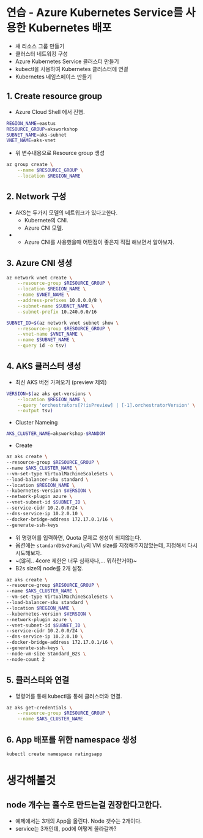 # 연습 - Azure Kubernetes Service를 사용한 Kubernetes 배포
- 새 리소스 그룹 만들기
- 클러스터 네트워킹 구성
- Azure Kubernetes Service 클러스터 만들기
- kubectl을 사용하여 Kubernetes 클러스터에 연결
- Kubernetes 네임스페이스 만들기

## 1. Create resource group
- Azure Cloud Shell 에서 진행.
```bash
REGION_NAME=eastus
RESOURCE_GROUP=aksworkshop
SUBNET_NAME=aks-subnet
VNET_NAME=aks-vnet
```
- 위 변수내용으로 Resource group 생성
```bash
az group create \
    --name $RESOURCE_GROUP \
    --location $REGION_NAME
```

## 2. Network 구성
- AKS는 두가지 모델의 네트워크가 있다고한다.
  - Kubernete의 CNI.
  - Azure CNI 모델.
- * Azure CNI를 사용했을때 어떤점이 좋은지 직접 해보면서 알아보자.

## 3. Azure CNI 생성
```bash
az network vnet create \
    --resource-group $RESOURCE_GROUP \
    --location $REGION_NAME \
    --name $VNET_NAME \
    --address-prefixes 10.0.0.0/8 \
    --subnet-name $SUBNET_NAME \
    --subnet-prefix 10.240.0.0/16

SUBNET_ID=$(az network vnet subnet show \
    --resource-group $RESOURCE_GROUP \
    --vnet-name $VNET_NAME \
    --name $SUBNET_NAME \
    --query id -o tsv)
```

## 4. AKS 클러스터 생성
- 최신 AKS 버전 가져오기 (preview 제외)
```bash
VERSION=$(az aks get-versions \
    --location $REGION_NAME \
    --query 'orchestrators[?!isPreview] | [-1].orchestratorVersion' \
    --output tsv)
```
- Cluster Nameing
```bash
AKS_CLUSTER_NAME=aksworkshop-$RANDOM
```
- Create
```bash
az aks create \
--resource-group $RESOURCE_GROUP \
--name $AKS_CLUSTER_NAME \
--vm-set-type VirtualMachineScaleSets \
--load-balancer-sku standard \
--location $REGION_NAME \
--kubernetes-version $VERSION \
--network-plugin azure \
--vnet-subnet-id $SUBNET_ID \
--service-cidr 10.2.0.0/24 \
--dns-service-ip 10.2.0.10 \
--docker-bridge-address 172.17.0.1/16 \
--generate-ssh-keys
```
- 위 명령어를 입력하면, Quota 문제로 생성이 되지않는다.
- 옵션에는 `standardDSv2Family`의 VM size를 지정해주지않았는데, 지정해서 다시 시도해보자.
- ~(않히.. 4core 제한은 너무 심하자나,... 뭐하란거야)~
- B2s size의 node를 2개 설정.
```bash
az aks create \
--resource-group $RESOURCE_GROUP \
--name $AKS_CLUSTER_NAME \
--vm-set-type VirtualMachineScaleSets \
--load-balancer-sku standard \
--location $REGION_NAME \
--kubernetes-version $VERSION \
--network-plugin azure \
--vnet-subnet-id $SUBNET_ID \
--service-cidr 10.2.0.0/24 \
--dns-service-ip 10.2.0.10 \
--docker-bridge-address 172.17.0.1/16 \
--generate-ssh-keys \
--node-vm-size Standard_B2s \
--node-count 2
```
## 5. 클러스터와 연결
- 명령어를 통해 kubectl을 통해 클러스터와 연결.
```bash
az aks get-credentials \
    --resource-group $RESOURCE_GROUP \
    --name $AKS_CLUSTER_NAME
```
## 6. App 배포를 위한 namespace 생성
```bash
kubectl create namespace ratingsapp
```


# 생각해볼것
## node 개수는 홀수로 만드는걸 권장한다고한다.
- 예제에서는 3개의 App을 올린다. Node 갯수는 2개이다.
- service는 3개인데, pod에 어떻게 올라갈까?

